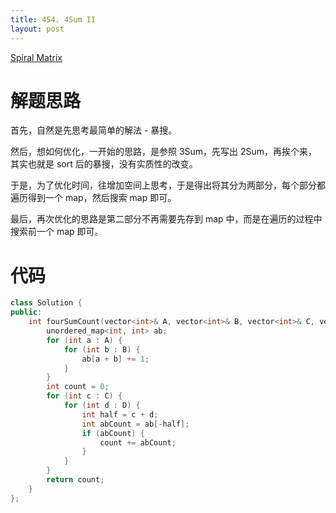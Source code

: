 ```yaml
---
title: 454. 4Sum II
layout: post
---
```


[Spiral Matrix](https://leetcode-cn.com/problems/4sum-ii/description/)

# 解题思路

首先，自然是先思考最简单的解法 - 暴搜。

然后，想如何优化，一开始的思路，是参照 3Sum，先写出 2Sum，再挨个来，其实也就是 sort 后的暴搜，没有实质性的改变。

于是，为了优化时间，往增加空间上思考，于是得出将其分为两部分，每个部分都遍历得到一个 map，然后搜索 map 即可。

最后，再次优化的思路是第二部分不再需要先存到 map 中，而是在遍历的过程中搜索前一个 map 即可。

# 代码

```c++
class Solution {
public:
    int fourSumCount(vector<int>& A, vector<int>& B, vector<int>& C, vector<int>& D) {
        unordered_map<int, int> ab;
        for (int a : A) {
            for (int b : B) {
                ab[a + b] += 1;
            }
        }
        int count = 0;
        for (int c : C) {
            for (int d : D) {
                int half = c + d;
                int abCount = ab[-half];
                if (abCount) {
                    count += abCount;
                }
            }
        }
        return count;
    }
};

```
